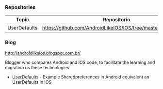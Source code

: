 ### Repositories

| Topic | Repositorio |
| ------ | ------ |
| UserDefaults | https://github.com/AndroidLikeIOS/IOS/tree/master/UserDefaults|


### Blog 
http://androidlikeios.blogspot.com.br/

Blogger who compares Android and IOS code, to facilitate the learning and migration os these technologies

* [UserDefaults](http://androidlikeios.blogspot.com.br/2017/04/android-sharedpreferences-like-ios.html) - Example Sharedpreferences in Android equivalent an UserDefaults in IOS
